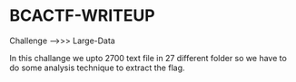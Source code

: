 # BCACTF-WRITEUP



Challenge -->>>  Large-Data

In this challange we upto 2700 text file in 27 different folder so we have to do some analysis technique to extract the flag.

